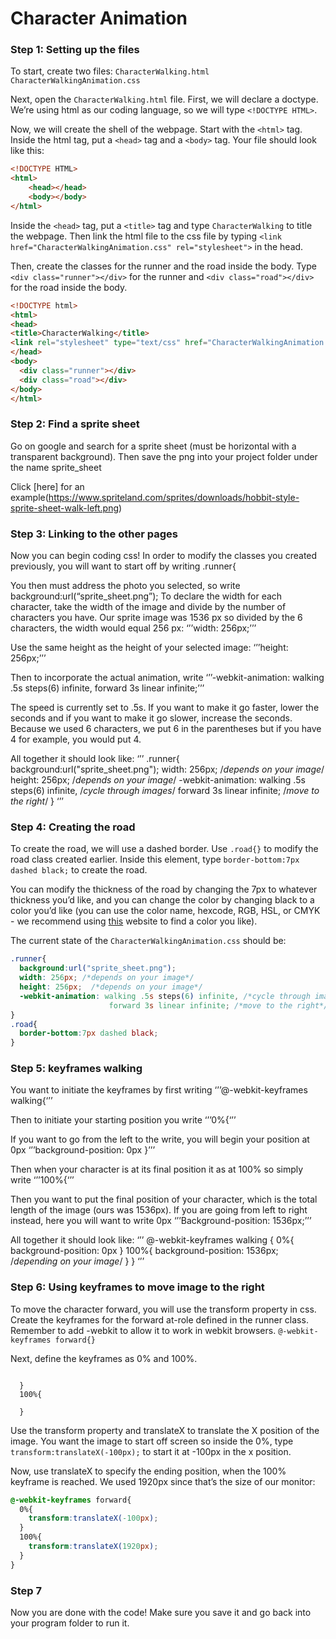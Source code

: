 # Character Animation


### Step 1: Setting up the files

To start, create two files: ```CharacterWalking.html```  ```CharacterWalkingAnimation.css```

Next, open the ```CharacterWalking.html``` file. First, we will declare a doctype. We’re using html as our coding language, so we will type ```<!DOCTYPE HTML>```.

Now, we will create the shell of the webpage. Start with the ```<html>``` tag. Inside the html tag, put a ```<head>``` tag and a ```<body>``` tag. Your file should look like this:

```html
<!DOCTYPE HTML>
<html>
    <head></head>
    <body></body>
</html>
```
Inside the ```<head>``` tag, put a ```<title>``` tag and type ```CharacterWalking``` to title the webpage. Then link the html file to the css file by typing ```<link href="CharacterWalkingAnimation.css" rel="stylesheet">``` in the head.

Then, create the classes for the runner and the road inside the body. Type ```<div class="runner"></div>``` for the runner and ```<div class="road"></div>``` for the road inside the body.
```html
<!DOCTYPE html>
<html>
<head>
<title>CharacterWalking</title>
<link rel="stylesheet" type="text/css" href="CharacterWalkingAnimation.css">
</head>
<body>
  <div class="runner"></div>
  <div class="road"></div>
</body>
</html>
```
### Step 2: Find a sprite sheet

Go on google and search for a sprite sheet (must be horizontal with a transparent background).  Then save the png into your project folder under the name sprite_sheet

Click [here] for an example(https://www.spriteland.com/sprites/downloads/hobbit-style-sprite-sheet-walk-left.png)


### Step 3: Linking to the other pages

Now you can begin coding css! In order to modify the classes you created previously, you will want to start off by writing   .runner{

You then must address the photo you selected, so write background:url(“sprite_sheet.png”); 
To declare the width for each character, take the width of the image and divide by the number of characters you have.  Our sprite image was 1536 px so divided by the 6 characters, the width would equal 256 px:
‘’’width: 256px;’’’

Use the same height as the height of your selected image:
‘’’height: 256px;’’’

Then to incorporate the actual animation, write
 ‘’’-webkit-animation: walking .5s steps(6) infinite, 
                                  forward 3s linear infinite;’’’ 

The speed is currently set to .5s.  If you want to make it go faster, lower the seconds and if you want to make it go slower, increase the seconds.  Because we used 6 characters, we put 6 in the parentheses but if you have 4 for example, you would put 4.  

All together it should look like:
‘’’
.runner{
  background:url("sprite_sheet.png");
  width: 256px; /*depends on your image*/
  height: 256px; /*depends on your image*/
  -webkit-animation: walking .5s steps(6) infinite, /*cycle through images*/
                      forward 3s linear infinite; /*move to the right*/
}
‘’’



### Step 4: Creating the road

To create the road, we will use a dashed border. Use ```.road{}``` to modify the road class created earlier. Inside this element, type ```border-bottom:7px dashed black;``` to create the road. 

You can modify the thickness of the road by changing the 7px to whatever thickness you’d like, and you can change the color by changing black to a color you’d like (you can use the color name, hexcode, RGB, HSL, or CMYK - we recommend using [this](https://htmlcolorcodes.com/) website to find a color you like).

The current state of the ```CharacterWalkingAnimation.css``` should be:

```css
.runner{
  background:url("sprite_sheet.png");
  width: 256px; /*depends on your image*/
  height: 256px;  /*depends on your image*/
  -webkit-animation: walking .5s steps(6) infinite, /*cycle through images, number of steps depends on your image*/
                      forward 3s linear infinite; /*move to the right*/
}
.road{
  border-bottom:7px dashed black;
}
```

### Step 5: keyframes walking
You want to initiate the keyframes by first writing
    ‘’’@-webkit-keyframes walking{‘’’

Then to initiate your starting position you write
    ‘’’0%{‘’’

If you want to go from the left to the write, you will begin your position at 0px 
    ‘’’background-position: 0px
    }’’’

Then when your character is at its final position it as at 100% so simply write
    ‘’’100%{‘’’

Then you want to put the final position of your character, which is the total length of the image (ours was 1536px).  If you are going from left to right instead, here you will want to write 0px
    ‘’’Background-position: 1536px;’’’





All together it should look like:
‘’’
@-webkit-keyframes walking {
  0%{
    background-position: 0px
  }
  100%{
    background-position: 1536px; /*depending on your image*/
  }
}
‘’’





### Step 6: Using keyframes to move image to the right
To move the character forward, you will use the transform property in css. Create the keyframes for the forward at-role defined in the runner class. Remember to add -webkit to allow it to work in webkit browsers. ```@-webkit-keyframes forward{}```

Next, define the keyframes as 0% and 100%. 

```0%{
    
  }
  100%{
    
  }
```
Use the transform property and translateX to translate the X position of the image. You want the image to start off screen so inside the 0%, type ```transform:translateX(-100px);``` to start it at -100px in the x position. 

Now, use translateX to specify the ending position, when the 100% keyframe is reached. We used 1920px since that’s the size of our monitor: 
```css
@-webkit-keyframes forward{
  0%{
    transform:translateX(-100px);
  }
  100%{
    transform:translateX(1920px);
  }
}
```
### Step 7 
Now you are done with the code! Make sure you save it and go back into your program folder to run it.  
